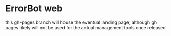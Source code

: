 # ErrorBot web
this gh-pages branch will house the eventual landing page, although gh pages likely will not be used for the actual management tools once released
